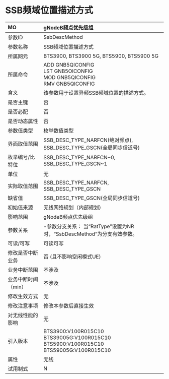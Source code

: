 # SSB频域位置描述方式<table><thread><tr><th align = "left">MO</th><th align = "left"><a href = "index.html#SSB频域位置描述方式-8">gNodeB频点优先级组</a></td></tr></thread><tbody><tr><td>参数ID</td><td>SsbDescMethod</td></tr><tr><td>参数名称</td><td>SSB频域位置描述方式</td></tr><tr><td>所属网元</td><td>BTS3900, BTS3900 5G, BTS5900, BTS5900 5G</td></tr><tr><td>所属命令</td><td>ADD GNB5QICONFIG<br>LST GNB5OICONFIG<br>MOD GNB5QICONFIG<br>RMV GNB5QICONFIG</td></tr><tr><td>含义</td><td>该参数用于设置异频SSB频域位置的描述方式。</td></tr><tr><td>是否主键</td><td>否</td></tr><tr><td>是否必配</td><td>否</td></tr><tr><td>是否动态属性</td><td>否</td></tr><tr><td>参数值类型</td><td>枚举数值类型</td></tr><tr><td>界面取值范围</td><td>SSB_DESC_TYPE_NARFCN(绝对频点), SSB_DESC_TYPE_GSCN(全局同步信道号)</td></tr><tr><td>枚举编号/比特位</td><td>SSB_DESC_TYPE_NARFCN~0, SSB_DESC_TYPE_GSCN~1</td></tr><tr><td>单位</td><td>无</td></tr><tr><td>实际取值范围</td><td>SSB_DESC_TYPE_NARFCN, SSB_DESC_TYPE_GSCN</td></tr><tr><td>缺省值</td><td>SSB_DESC_TYPE_GSCN(全局同步信道号)</td></tr><tr><td>初始值来源</td><td>无线网络规划（内部规划）</td></tr><tr><td>影响范围</td><td>gNodeB频点优先级组</td></tr><tr><td>参数关系</td><td>-参数分支关系：
当“RatType”设置为NR时，“SsbDescMethod”为分支有效参数。</td></tr><tr><td>可读/可写</td><td>可读可写</td></tr><tr><td>修改是否中断业务</td><td>否 (且不影响空闲模式UE)</td></tr><tr><td>业务中断范围</td><td>不涉及</td></tr><tr><td>业务中断时间（min）</td><td>不涉及</td></tr><tr><td>修改生效方式</td><td>无</td></tr><tr><td>修改注意事项</td><td>修改本参数后直接生效</td></tr><tr><td>对无线性能的影响</td><td>无</td></tr><tr><td>引入版本</td><td>BTS3900:V100R015C10<br>BTS39005G:V100R015C10<br>BTS5900:V100R015C10<br>BTS59005G:V100R015C10</td></tr><tr><td>属性</td><td>无线</td></tr><tr><td>试用制式</td><td>N</td></tr></tbody></table>